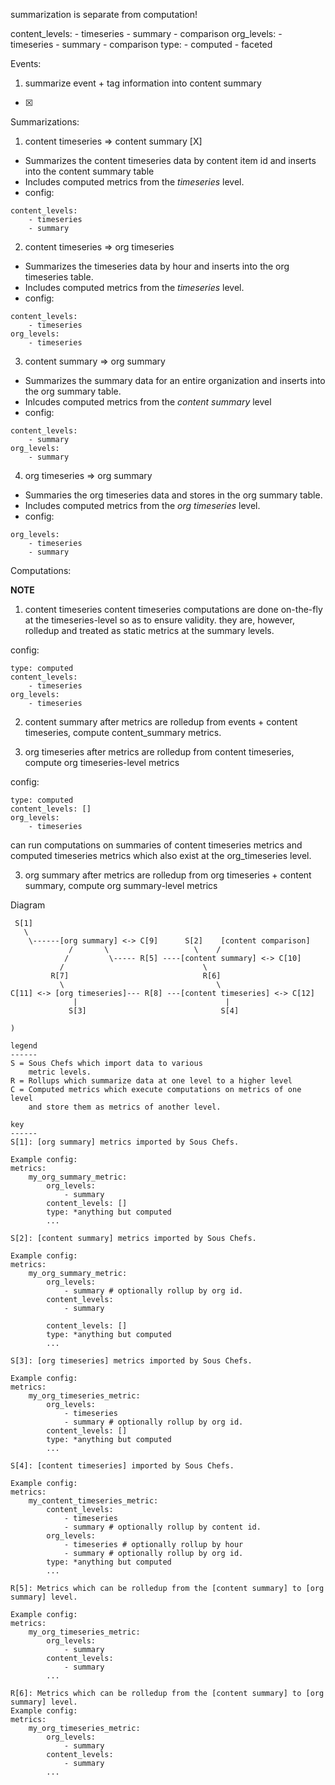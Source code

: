 summarization is separate from computation!

content_levels:
	- timeseries 
	- summary 
	- comparison
org_levels:
	- timeseries
	- summary 
	- comparison 
type:
	- computed 
	- faceted 

Events:

1. summarize event + tag information into content summary
- [X]

Summarizations:

1. content timeseries => content summary [X]

- Summarizes the content timeseries data by content item id and inserts into the content summary table
- Includes computed metrics from the _timeseries_ level.
- config:
```
content_levels:
	- timeseries
	- summary
```
2. content timeseries => org timeseries

- Summarizes the timeseries data by hour and inserts into the org timeseries table.
- Includes computed metrics from the _timeseries_ level.
- config:
```
content_levels:
	- timeseries
org_levels:
	- timeseries
```

3. content summary => org summary
- Summarizes the summary data for an entire organization and inserts into the org summary table.
- Inlcudes computed metrics from the _content summary_ level
- config:
```
content_levels:
	- summary
org_levels:
	- summary
```

4. org timeseries => org summary 
- Summaries the org timeseries data and stores in the org summary table.
- Includes computed metrics from the _org timeseries_ level.
- config:
```
org_levels:
	- timeseries
	- summary
```

Computations:

**NOTE** 
1. content timeseries
content timeseries computations are done on-the-fly at the timeseries-level so as to ensure validity. they are, however, rolledup and treated as static metrics at the summary levels.

config:
```
type: computed
content_levels:
	- timeseries
org_levels:
	- timeseries
```

2. content summary
after metrics are rolledup from events + content timeseries, compute content_summary metrics.

3. org timeseries
after metrics are rolledup from content timeseries, compute org timeseries-level metrics

config:
```
type: computed
content_levels: []
org_levels:
	- timeseries
```
can run computations on summaries of content timeseries metrics and computed timeseries metrics which also exist at the org_timeseries level.

3. org summary
after metrics are rolledup from org timeseries + content summary, compute org summary-level metrics

Diagram

```
 S[1] 
   \          
    \------[org summary] <-> C[9]      S[2]    [content comparison]
        	 /       \                   \    /
        	/         \----- R[5] ----[content summary] <-> C[10]
           /                               \
         R[7]                              R[6]
           \                                  \
C[11] <-> [org timeseries]--- R[8] ---[content timeseries] <-> C[12]
              |                                 |
             S[3]                              S[4]

)

legend
------
S = Sous Chefs which import data to various
    metric levels.
R = Rollups which summarize data at one level to a higher level
C = Computed metrics which execute computations on metrics of one level 
    and store them as metrics of another level.

key
------
S[1]: [org summary] metrics imported by Sous Chefs.

Example config:
metrics:
	my_org_summary_metric:
		org_levels:
			- summary
		content_levels: []
		type: *anything but computed
		...

S[2]: [content summary] metrics imported by Sous Chefs.

Example config:
metrics:
	my_org_summary_metric:
		org_levels:
			- summary # optionally rollup by org id.
		content_levels:
			- summary

		content_levels: []
		type: *anything but computed
		...

S[3]: [org timeseries] metrics imported by Sous Chefs.

Example config:
metrics:
	my_org_timeseries_metric:
		org_levels:
			- timeseries
			- summary # optionally rollup by org id.
		content_levels: []
		type: *anything but computed
		...

S[4]: [content timeseries] imported by Sous Chefs.

Example config:
metrics:
	my_content_timeseries_metric:
		content_levels:
			- timeseries
			- summary # optionally rollup by content id.
		org_levels:
			- timeseries # optionally rollup by hour
			- summary # optionally rollup by org id.
		type: *anything but computed
		...

R[5]: Metrics which can be rolledup from the [content summary] to [org summary] level.

Example config:
metrics:
	my_org_timeseries_metric:
		org_levels:
			- summary
		content_levels:
			- summary
		...

R[6]: Metrics which can be rolledup from the [content summary] to [org summary] level.
Example config:
metrics:
	my_org_timeseries_metric:
		org_levels:
			- summary
		content_levels:
			- summary
		...



```





